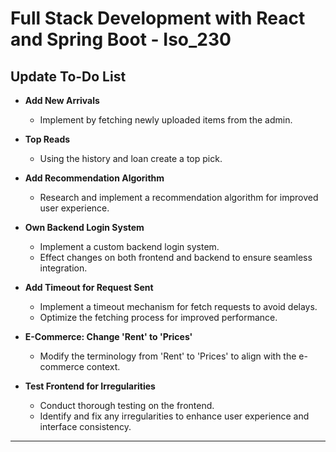 # Full Stack Development with React and Spring Boot - Iso_230

## Update To-Do List

* **Add New Arrivals**
    - Implement by fetching newly uploaded items from the admin.

* **Top Reads**
    - Using the history and loan create a top pick.

* **Add Recommendation Algorithm**
    - Research and implement a recommendation algorithm for improved user experience.

* **Own Backend Login System**
    - Implement a custom backend login system.
    - Effect changes on both frontend and backend to ensure seamless integration.
* **Add Timeout for Request Sent**
    - Implement a timeout mechanism for fetch requests to avoid delays.
    - Optimize the fetching process for improved performance.

* **E-Commerce: Change 'Rent' to 'Prices'**
    - Modify the terminology from 'Rent' to 'Prices' to align with the e-commerce context.
* **Test Frontend for Irregularities**
    - Conduct thorough testing on the frontend.
    - Identify and fix any irregularities to enhance user experience and interface consistency.

---
